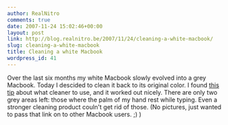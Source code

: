 ```yaml
---
author: RealNitro
comments: true
date: 2007-11-24 15:02:46+00:00
layout: post
link: http://blog.realnitro.be/2007/11/24/cleaning-a-white-macbook/
slug: cleaning-a-white-macbook
title: Cleaning a white Macbook
wordpress_id: 41
---
```


Over the last six months my white Macbook slowly evolved into a grey Macbook. Today I descided to clean it back to its original color. I found  [this tip](http://www.freemacblog.com/how-to-clean-your-white-macbook/) about what cleaner to use, and it worked out nicely. There are only two grey areas left: those where the palm of my hand rest while typing. Even a stronger cleaning product couln't get rid of those. (No pictures, just wanted to pass that link on to other Macbook users. ;) )
